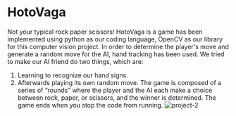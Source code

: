 # HotoVaga
Not your typical rock paper scissors!
HotoVaga is a game has been implemented using python as our coding language, OpenCV as
our library for this computer vision project. In order to determine the player's move
and generate a random move for the AI, hand tracking has been used. We tried to
make our AI friend do two things, which are:
1. Learning to recognize our hand signs.
2. Afterwards playing its own random move.
The game is composed of a series of “rounds” where the player and the AI each make
a choice between rock, paper, or scissors, and the winner is determined. The game
ends when you stop the code from running.
![project-2](https://github.com/Mimimomo001/Hotovaga/assets/76520207/dc552da4-195a-440d-a57a-9725c58a79bc)
